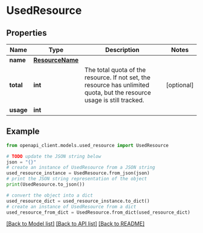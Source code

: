 # UsedResource


## Properties

Name | Type | Description | Notes
------------ | ------------- | ------------- | -------------
**name** | [**ResourceName**](ResourceName.md) |  | 
**total** | **int** | The total quota of the resource. If not set, the resource has unlimited quota, but the resource usage is still tracked. | [optional] 
**usage** | **int** |  | 

## Example

```python
from openapi_client.models.used_resource import UsedResource

# TODO update the JSON string below
json = "{}"
# create an instance of UsedResource from a JSON string
used_resource_instance = UsedResource.from_json(json)
# print the JSON string representation of the object
print(UsedResource.to_json())

# convert the object into a dict
used_resource_dict = used_resource_instance.to_dict()
# create an instance of UsedResource from a dict
used_resource_from_dict = UsedResource.from_dict(used_resource_dict)
```
[[Back to Model list]](../README.md#documentation-for-models) [[Back to API list]](../README.md#documentation-for-api-endpoints) [[Back to README]](../README.md)


